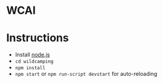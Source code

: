 # WCAI

# Instructions
* Install [node.js](https://nodejs.org/en/)
* `cd wildcamping`
* `npm install`
* `npm start` or `npm run-script devstart` for auto-reloading
